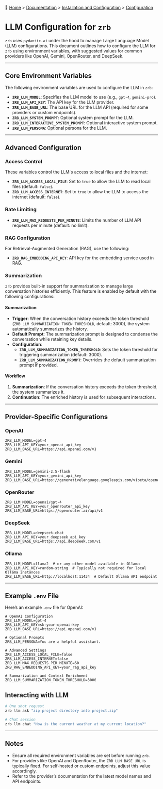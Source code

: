 🔖 [Home](../../../README.md) > [Documentation](../../README.md) > [Installation and Configuration](../README.md) > [Configuration](./README.md)

# LLM Configuration for `zrb`

`zrb` uses `pydantic-ai` under the hood to manage Large Language Model (LLM) configurations. This document outlines how to configure the LLM for `zrb` using environment variables, with suggested values for common providers like OpenAI, Gemini, OpenRouter, and DeepSeek.

---

## Core Environment Variables

The following environment variables are used to configure the LLM in `zrb`:

- **`ZRB_LLM_MODEL`**: Specifies the LLM model to use (e.g., `gpt-4`, `gemini-pro`).
- **`ZRB_LLM_API_KEY`**: The API key for the LLM provider.
- **`ZRB_LLM_BASE_URL`**: The base URL for the LLM API (required for some providers or custom endpoints).
- **`ZRB_LLM_SYSTEM_PROMPT`**: Optional system prompt for the LLM.
- **`ZRB_LLM_INTERACTIVE_SYSTEM_PROMPT`**: Optional interactive system prompt.
- **`ZRB_LLM_PERSONA`**: Optional persona for the LLM.

---

## Advanced Configuration

### Access Control

These variables control the LLM's access to local files and the internet:

- **`ZRB_LLM_ACCESS_LOCAL_FILE`**: Set to `true` to allow the LLM to read local files (default: `false`).
- **`ZRB_LLM_ACCESS_INTERNET`**: Set to `true` to allow the LLM to access the internet (default: `false`).

### Rate Limiting

- **`ZRB_LLM_MAX_REQUESTS_PER_MINUTE`**: Limits the number of LLM API requests per minute (default: no limit).

### RAG Configuration

For Retrieval-Augmented Generation (RAG), use the following:

- **`ZRB_RAG_EMBEDDING_API_KEY`**: API key for the embedding service used in RAG.

### Summarization

`zrb` provides built-in support for summarization to manage large conversation histories efficiently. This feature is enabled by default with the following configurations:

#### Summarization
- **Trigger**: When the conversation history exceeds the token threshold (`ZRB_LLM_SUMMARIZATION_TOKEN_THRESHOLD`, default: 3000), the system automatically summarizes the history.
- **Default Prompt**: The summarization prompt is designed to condense the conversation while retaining key details.
- **Configuration**:
  - **`ZRB_LLM_SUMMARIZATION_TOKEN_THRESHOLD`**: Sets the token threshold for triggering summarization (default: 3000).
  - **`ZRB_LLM_SUMMARIZATION_PROMPT`**: Overrides the default summarization prompt if provided.

#### Workflow
1. **Summarization**: If the conversation history exceeds the token threshold, the system summarizes it.
2. **Continuation**: The enriched history is used for subsequent interactions.


---

## Provider-Specific Configurations

### OpenAI
```env
ZRB_LLM_MODEL=gpt-4
ZRB_LLM_API_KEY=your_openai_api_key
ZRB_LLM_BASE_URL=https://api.openai.com/v1
```

### Gemini
```env
ZRB_LLM_MODEL=gemini-2.5-flash
ZRB_LLM_API_KEY=your_gemini_api_key
ZRB_LLM_BASE_URL=https://generativelanguage.googleapis.com/v1beta/openai
```

### OpenRouter
```env
ZRB_LLM_MODEL=openai/gpt-4
ZRB_LLM_API_KEY=your_openrouter_api_key
ZRB_LLM_BASE_URL=https://openrouter.ai/api/v1
```

### DeepSeek
```env
ZRB_LLM_MODEL=deepseek-chat
ZRB_LLM_API_KEY=your_deepseek_api_key
ZRB_LLM_BASE_URL=https://api.deepseek.com/v1
```

### Ollama
```env
ZRB_LLM_MODEL=llama2  # or any other model available in Ollama
ZRB_LLM_API_KEY=random-string  # Typically not required for local Ollama instances
ZRB_LLM_BASE_URL=http://localhost:11434  # Default Ollama API endpoint
```

---

## Example `.env` File

Here’s an example `.env` file for OpenAI:
```env
# OpenAI Configuration
ZRB_LLM_MODEL=gpt-4
ZRB_LLM_API_KEY=sk-your-openai-key
ZRB_LLM_BASE_URL=https://api.openai.com/v1

# Optional Prompts
ZRB_LLM_PERSONA=You are a helpful assistant.

# Advanced Settings
ZRB_LLM_ACCESS_LOCAL_FILE=false
ZRB_LLM_ACCESS_INTERNET=false
ZRB_LLM_MAX_REQUESTS_PER_MINUTE=60
ZRB_RAG_EMBEDDING_API_KEY=your_rag_api_key

# Summarization and Context Enrichment
ZRB_LLM_SUMMARIZATION_TOKEN_THRESHOLD=3000
```

## Interacting with LLM

```sh
# One shot request
zrb llm ask "zip project directory into project.zip"

# Chat session
zrb llm chat "How is the current weather at my current location?"
```

---

## Notes
- Ensure all required environment variables are set before running `zrb`.
- For providers like OpenAI and OpenRouter, the `ZRB_LLM_BASE_URL` is typically fixed. For self-hosted or custom endpoints, adjust this value accordingly.
- Refer to the provider’s documentation for the latest model names and API endpoints.

